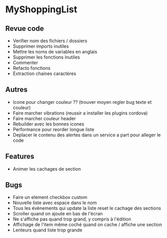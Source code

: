 MyShoppingList
==============

Revue code
----------

* Verifier nom des fichiers / dossiers
* Supprimer imports inutiles
* Mettre les noms de variables en anglais
* Supprimer les fonctions inutiles
* Commenter
* Refacto fonctions
* Extraction chaines caractères

Autres
------
* Icone pour changer couleur ?? (trouver moyen regler bug texte et couleur)
* Faire marcher vibrations (reussir a installer les plugins cordova)
* Faire marcher couleur header
* Rebuilder avec les bonnes icones
* Performance pour reorder longue liste
* Deplacer le contenu des alertes dans un service a part pour alleger le code

Features
-------
* Animer les cachages de section

Bugs
----
* Faire un element checkbox custom
* Nouvelle liste avec espace dans le nom
* Tous les évènements qui update la liste reset le cachage des sections
* Scroller quand on ajoute en bas de l'écran
* Ne s'affiche pas quand trop grand, y compris à l'édition
* Affichage de l'item même coché quand on cache / affiche une section
* Lenteurs quand liste trop grande
